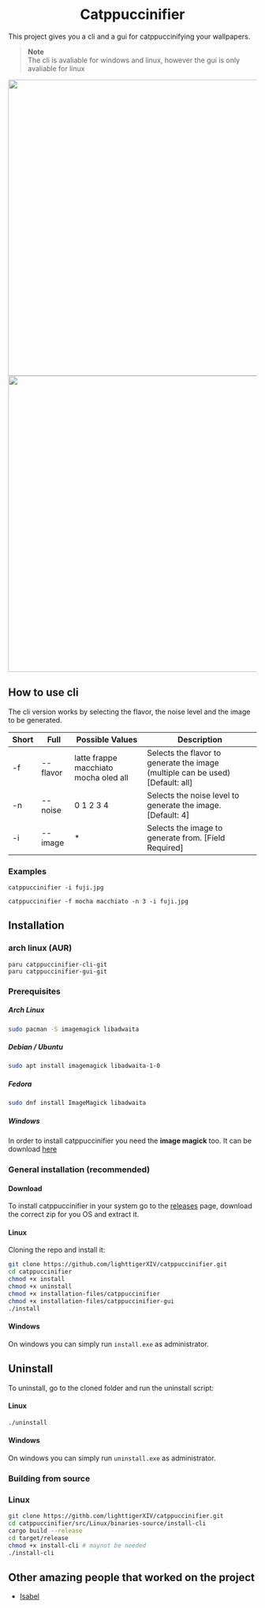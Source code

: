 <h1 align="center">Catppuccinifier</h1>

This project gives you a cli and a gui for catppuccinifying your wallpapers.

> **Note** <br>
> The cli is avaliable for windows and linux, however the gui is only avaliable for linux
<img src="https://user-images.githubusercontent.com/35658492/233171758-54e43920-543b-40a1-953e-dac6e82e97c5.png" width="600" >

<img src="https://user-images.githubusercontent.com/35658492/233171775-ded264c9-6a76-48a2-bd3b-4913f077bd74.png" width="600">


## How to use cli
The cli version works by selecting the flavor, the noise level and the image to be generated.

|Short|Full|Possible Values|Description|
------|----|---------------|-----------|
|-f|--flavor|latte frappe macchiato mocha oled all| Selects the flavor to generate the image (multiple can be used) [Default: all]|
|-n|--noise|0 1 2 3 4| Selects the noise level to generate the image. [Default: 4]|
|-i|--image| * | Selects the image to generate from. [Field Required] |

### Examples
    catppuccinifier -i fuji.jpg

    catppuccinifier -f mocha macchiato -n 3 -i fuji.jpg

## Installation

### arch linux (AUR)
    paru catppuccinifier-cli-git
    paru catppuccinifier-gui-git

### Prerequisites

##### Arch Linux
```bash
sudo pacman -S imagemagick libadwaita
```
##### Debian / Ubuntu
```bash
sudo apt install imagemagick libadwaita-1-0
```
##### Fedora
```bash
sudo dnf install ImageMagick libadwaita
```
##### Windows
In order to install catppuccinifier you need the **image magick** too. It can be download [here](https://imagemagick.org/script/download.php#windows)

### General installation (recommended)

#### Download
To install catppuccinifier in your system go to the [releases](https://github.com/lighttigerXIV/catppuccinifier/releases) page, download the correct zip for you OS and extract it.

#### Linux

Cloning the repo and install it:
```bash
git clone https://github.com/lighttigerXIV/catppuccinifier.git
cd catppuccinifier
chmod +x install
chmod +x uninstall
chmod +x installation-files/catppuccinifier
chmod +x installation-files/catppuccinifier-gui
./install
```
#### Windows
On windows you can simply run `install.exe` as administrator.

## Uninstall
To uninstall, go to the cloned folder and run the uninstall script:

#### Linux
```bash
./uninstall
```
#### Windows
On windows you can simply run `uninstall.exe` as administrator.

### Building from source

### Linux
```bash
git clone https://githb.com/lighttigerXIV/catppuccinifier.git
cd catppuccinifier/src/Linux/binaries-source/install-cli
cargo build --release
cd target/release
chmod +x install-cli # maynot be needed
./install-cli
```

## Other amazing people that worked on the project
- [Isabel](https://github.com/isabelroses)
